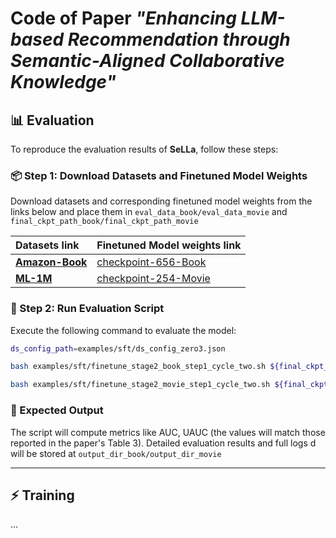 # Code of Paper *"Enhancing LLM-based Recommendation through Semantic-Aligned Collaborative Knowledge"*



## 📊 Evaluation  
To reproduce the evaluation results of **SeLLa**, follow these steps:  

###  📦  Step 1: Download Datasets and Finetuned Model Weights  
Download datasets and corresponding finetuned model weights from the links below and place them in `eval_data_book/eval_data_movie` and `final_ckpt_path_book/final_ckpt_path_movie`

| Datasets link | Finetuned Model weights link |  
| :--- | :--- |  
| **[Amazon-Book](https://drive.google.com/file/d/13yPDzIDH025CdGttRg3fIhWhO9jbpDHS/view?usp=sharing)** | [checkpoint-656-Book](https://drive.google.com/file/d/1A_Mw4mCJMPqe9aOoMbd5NW54GAx_6lMw/view?usp=sharing)|  
| **[ML-1M](https://drive.google.com/file/d/1dvBXIsixSq7e5FZDAmuwhtCPrwSoiDBv/view?usp=sharing)** | [checkpoint-254-Movie](https://drive.google.com/drive/folders/1TOL_Rohyc0FrJeQZUuaWXCYEHqk3uuCR?usp=sharing) |  

### 🚀 Step 2: Run Evaluation Script  
Execute the following command to evaluate the model:  
```bash
ds_config_path=examples/sft/ds_config_zero3.json

bash examples/sft/finetune_stage2_book_step1_cycle_two.sh ${final_ckpt_path_book} ${train_data_dummy} ${ds_config_path} ${eval_data_book} ${output_dir_book}

bash examples/sft/finetune_stage2_movie_step1_cycle_two.sh ${final_ckpt_path_movie} ${train_data_dummy} ${ds_config_path} ${eval_data_movie} ${output_dir_movie}
``` 

### 📝 Expected Output  
The script will compute metrics like AUC, UAUC (the values will match those reported in the paper's Table 3). 
Detailed evaluation results and full logs d will be stored at `output_dir_book/output_dir_movie`


---

## ⚡ Training  

...
